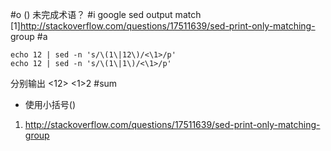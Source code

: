 #o
() 未完成术语？
#i
google sed output match
[1]http://stackoverflow.com/questions/17511639/sed-print-only-matching-
group
#a
```
echo 12 | sed -n 's/\(1\|12\)/<\1>/p'
echo 12 | sed -n 's/\(1\|1\)/<\1>/p'
```
分别输出
<12>
<1>2
#sum
- 使用小括号()
1. http://stackoverflow.com/questions/17511639/sed-print-only-matching-group
